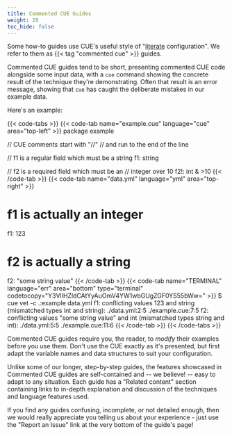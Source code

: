 ```yaml
---
title: Commented CUE Guides
weight: 20
toc_hide: false
---
```


Some how-to guides use CUE's useful style of
"[literate](https://en.wikipedia.org/wiki/Literate_programming) configuration".
We refer to them as {{< tag "commented cue" >}} guides.

Commented CUE guides tend to be short, presenting commented CUE code alongside
some input data, with a `cue` command showing the concrete result of the
technique they're demonstrating. Often that result is an error message, showing
that `cue` has caught the deliberate mistakes in our example data.

Here's an example:

{{< code-tabs >}}
{{< code-tab name="example.cue" language="cue" area="top-left" >}}
package example

// CUE comments start with "//"
// and run to the end of the line

// f1 is a regular field which must be a string
f1: string

// f2 is a required field which must be an
// integer over 10
f2!: int & >10
{{< /code-tab >}}
{{< code-tab name="data.yml" language="yml" area="top-right" >}}
# f1 is actually an integer
f1: 123

# f2 is actually a string
f2: "some string value"
{{< /code-tab >}}
{{< code-tab name="TERMINAL" language="err" area="bottom" type="terminal" codetocopy="Y3VlIHZldCAtYyAuOmV4YW1wbGUgZGF0YS55bWw=" >}}
$ cue vet -c .:example data.yml
f1: conflicting values 123 and string (mismatched types int and string):
    ./data.yml:2:5
    ./example.cue:7:5
f2: conflicting values "some string value" and int (mismatched types string and int):
    ./data.yml:5:5
    ./example.cue:11:6
{{< /code-tab >}}
{{< /code-tabs >}}

Commented CUE guides require you, the reader, to *modify* their examples
before you use them. Don't use the CUE exactly as it's presented, but first
adapt the variable names and data structures to suit your configuration.

Unlike some of our longer, step-by-step guides, the features showcased in
Commented CUE guides are self-contained and -- we believe! -- easy to adapt to
any situation. Each guide has a "Related content" section containing links to
in-depth explanation and discussion of the techniques and language features
used.

If you find any guides confusing, incomplete, or not detailed enough, then we
would really appreciate you telling us about your experience - just use the
"Report an Issue" link at the very bottom of the guide's page!
